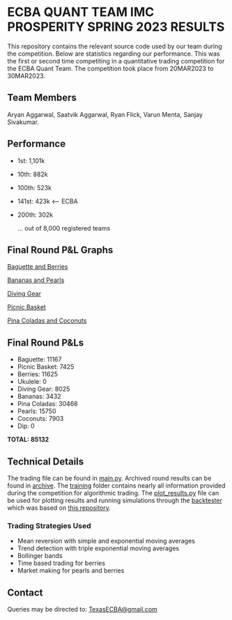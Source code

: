# ECBA QUANT TEAM IMC PROSPERITY SPRING 2023 RESULTS

This repository contains the relevant source code used by our team during the competition. Below are statistics regarding our performance. This was the first or second time competiting in a quantitative trading competition for the ECBA Quant Team. The competition took place from 20MAR2023 to 30MAR2023.

## Team Members 

Aryan Aggarwal, Saatvik Aggarwal, Ryan Flick, Varun Menta, Sanjay Sivakumar.

## Performance

- 1st: 1,101k
- 10th: 882k
- 100th: 523k 
- 141st: 423k <-- ECBA
- 200th: 302k

    ... out of 8,000 registered teams


## Final Round P&L Graphs

[Baguette and Berries](archive/FinalRound_Baguette_Berries.png)

[Bananas and Pearls](archive/FinalRound_Bananas_Pearls.png)

[Diving Gear](archive/FinalRound_DivingGear_DolphinSightings.png)

[Picnic Basket](archive/FinalRound_PicnicBasket.png)

[Pina Coladas and Coconuts](archive/FinalRound_PinaColadas_Coconuts.png)

## Final Round P&Ls

- Baguette: 11167
- Picnic Basket: 7425
- Berries: 11625
- Ukulele: 0
- Diving Gear: 8025
- Bananas: 3432
- Pina Coladas: 30468
- Pearls: 15750
- Coconuts: 7903
- Dip: 0

**TOTAL: 85132**

## Technical Details

The trading file can be found in [main.py](/main.py). Archived round results can be found in [archive](/archive/). The [training](/training/) folder contains nearly all information provided during the competition for algorithmic trading. The [plot_results.py](/plot_results.py) file can be used for plotting results and running simulations through the [backtester](/backtester.py) which was based on [this repository](https://github.com/n-0/backtest-imc-prosperity-2023).

### Trading Strategies Used

- Mean reversion with simple and exponential moving averages
- Trend detection with triple exponential moving averages
- Bollinger bands
- Time based trading for berries
- Market making for pearls and berries

## Contact
Queries may be directed to: TexasECBA@gmail.com

